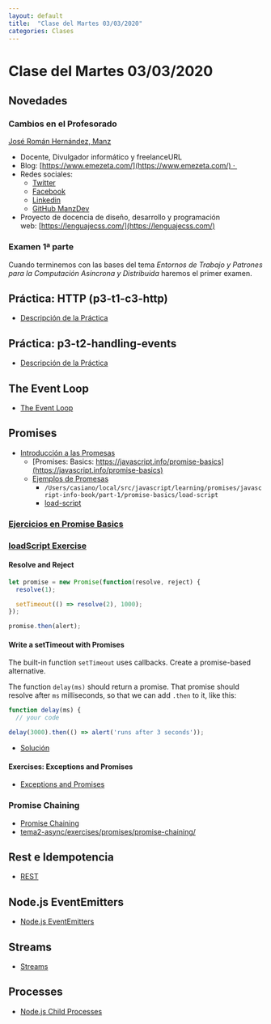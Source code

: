 ```yaml
---
layout: default
title:  "Clase del Martes 03/03/2020"
categories: Clases
---
```


# Clase del Martes 03/03/2020

## Novedades

### Cambios en el Profesorado

[José Román Hernández, Manz ](https://www.emezeta.com/manz)

- Docente, Divulgador informático y freelanceURL 
- Blog: [https://www.emezeta.com/](https://www.emezeta.com/) · 
- Redes sociales: 
  - [Twitter](https://twitter.com/Manz)
  - [Facebook](https://www.facebook.com/emezetablog/)
  - [Linkedin](https://es.linkedin.com/in/joseromanhdez)
  - [GitHub ManzDev](https://github.com/ManzDev)
- Proyecto de docencia de diseño, desarrollo y programación web: [https://lenguajecss.com/](https://lenguajecss.com/)


### Examen 1ª parte

Cuando terminemos con las bases del tema *Entornos de Trabajo y Patrones para la Computación Asíncrona y Distribuida* haremos el primer examen.

## Práctica: HTTP (p3-t1-c3-http)

* [Descripción de la Práctica](https://ull-esit-dsi-1819.github.io/dsi-1819/tema1-introduccion/practicas/p3-t1-c3-http/)

## Práctica: p3-t2-handling-events

* [Descripción de la Práctica]({{site.baseurl}}/tema2-async/practicas/p3-t2-handling-events/index.html)

## The Event Loop

* [The Event Loop]({{site.baseurl}}/tema2-async/event-loop/)

## Promises

* [Introducción a las Promesas]({{site.baseurl}}/tema2-async/promises)
  * [Promises: Basics: https://javascript.info/promise-basics](https://javascript.info/promise-basics)
  * [Ejemplos de Promesas]({{site.baseurl}}/tema2-async/promise-examples)
    * `/Users/casiano/local/src/javascript/learning/promises/javascript-info-book/part-1/promise-basics/load-script`
    * [load-script](https://github.com/ULL-MII-SYTWS-1920/ull-mii-sytws-1920.github.io/tree/master/tema2-async/exercises/promises/load-script)

### [Ejercicios en Promise Basics](https://javascript.info/promise-basics#tasks)

### [loadScript Exercise](https://github.com/ULL-MII-SYTWS-1920/ull-mii-sytws-1920.github.io/tree/master/tema2-async/exercises/promises/load-script)

#### Resolve and Reject 


```js
let promise = new Promise(function(resolve, reject) {
  resolve(1);

  setTimeout(() => resolve(2), 1000);
});

promise.then(alert);
```

#### Write a setTimeout with Promises

The built-in function `setTimeout` uses callbacks. 
Create a promise-based alternative.

The function `delay(ms)` should return a promise. 
That promise should resolve after `ms` milliseconds, so that we can add `.then` to it, 
like this:

```js
function delay(ms) {
  // your code

delay(3000).then(() => alert('runs after 3 seconds'));
```

* <a href="https://javascript.info/promise-basics#" target="_blank">Solución</a>

#### Exercises: Exceptions and Promises

* [Exceptions and Promises](https://github.com/ULL-MII-SYTWS-1920/ull-mii-sytws-1920.github.io/tree/master/tema2-async/exercises/promises/exception-inside-promise)
  
### Promise Chaining

* [Promise Chaining](https://javascript.info/promise-chaining)
* [tema2-async/exercises/promises/promise-chaining/](https://github.com/ULL-MII-SYTWS-1920/ull-mii-sytws-1920.github.io/blob/master/tema2-async/exercises/promises/promise-chaining/)

## Rest e Idempotencia

* [REST](/tema3-web/rest.html)

## Node.js EventEmitters

* [Node.js EventEmitters]({{site.baseurl}}/tema2-async/event-emitter.html)

## Streams

* [Streams]({{site.baseurl}}/tema1-introduccion/streams)

## Processes

* [Node.js Child Processes]({{site.baseurl}}/tema2-async/processes)